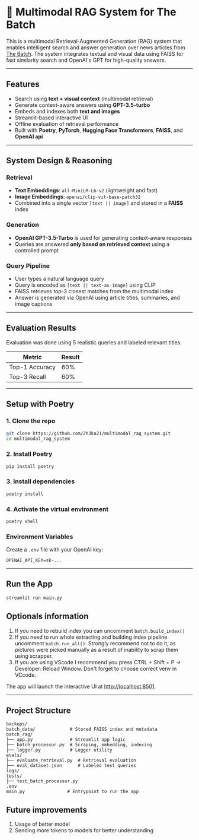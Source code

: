 # 🧠 Multimodal RAG System for The Batch

This is a multimodal Retrieval-Augmented Generation (RAG) system that enables intelligent search and answer generation over news articles from [The Batch](https://www.deeplearning.ai/the-batch/). The system integrates textual and visual data using FAISS for fast similarity search and OpenAI's GPT for high-quality answers.

---

## Features

- Search using **text + visual context** (multimodal retrieval)
- Generate context-aware answers using **GPT-3.5-turbo**
- Embeds and indexes both **text and images**
- Streamlit-based interactive UI
- Offline evaluation of retrieval performance
- Built with **Poetry**, **PyTorch**, **Hugging Face Transformers**, **FAISS**, and **OpenAI api**

---

## System Design & Reasoning

### Retrieval

- **Text Embeddings**: `all-MiniLM-L6-v2` (lightweight and fast)
- **Image Embeddings**: `openai/clip-vit-base-patch32`
- Combined into a single vector `[text || image]` and stored in a **FAISS** index

### Generation

- **OpenAI GPT-3.5-Turbo** is used for generating context-aware responses
- Queries are answered **only based on retrieved context** using a controlled prompt

### Query Pipeline

- User types a natural language query
- Query is encoded as `[text || text-as-image]` using CLIP
- FAISS retrieves top-3 closest matches from the multimodal index
- Answer is generated via OpenAI using article titles, summaries, and image captions

---

## Evaluation Results

Evaluation was done using 5 realistic queries and labeled relevant titles.

| Metric         | Result |
| -------------- | ------ |
| Top-1 Accuracy | 60%    |
| Top-3 Recall   | 60%    |

---

## Setup with Poetry

### 1. Clone the repo

```bash
git clone https://github.com/Zh3ka21/multimodal_rag_system.git
cd multimodal_rag_system
```

### 2. Install Poetry

```bash
pip install poetry
```

### 3. Install dependencies

```bash
poetry install
```

### 4. Activate the virtual environment

```bash
poetry shell
```

### Environment Variables

Create a `.env` file with your OpenAI key:

```env
OPENAI_API_KEY=sk-...
```

---

## Run the App

```bash
streamlit run main.py
```

## Optionals information

1. If you need to rebuild index you can uncomment `batch.build_index()`
2. If you need to run whole extracting and building index pipeline uncomment `batch.run_all()`. Strongly recommend not to do it, as pictures were picked manually as a result of inability to scrap them using scrapper.
3. If you are using VScode I recommend you press CTRL + Shift + P -> Developer: Reload Window. Don't forget to choose correct venv in VCcode.

The app will launch the interactive UI at <http://localhost:8501>.

---

## Project Structure

```
backups/
batch_data/             # Stored FAISS index and metadata
batch_rag/
├── app.py              # Streamlit app logic
├── batch_processor.py  # Scraping, embedding, indexing
├── logger.py           # Logger utility
evals/
├── evaluate_retrieval.py  # Retrieval evaluation
├── eval_dataset.json      # Labeled test queries
logs/
tests/
├── test_batch_processor.py
.env
main.py                # Entrypoint to run the app
```

## Future improvements

1. Usage of better model
2. Sending more tokens to models for better understanding
